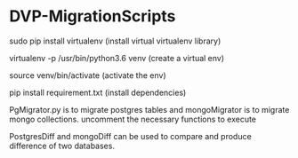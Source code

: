 # DVP-MigrationScripts

sudo pip install virtualenv  (install virtual virtualenv library)

virtualenv -p /usr/bin/python3.6 venv (create a virtual env)

source venv/bin/activate (activate the env)

pip install requirement.txt (install dependencies)

PgMigrator.py is to migrate postgres tables and mongoMigrator is to migrate mongo collections. uncomment the necessary functions to execute

PostgresDiff and mongoDiff can be used to compare and produce difference of two databases.

